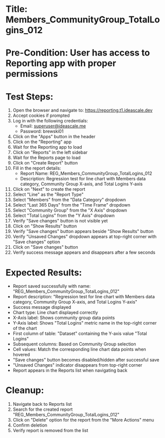 # Title: Members_CommunityGroup_TotalLogins_012

# Pre-Condition: User has access to Reporting app with proper permissions

# Test Steps:
1. Open the browser and navigate to: https://reporting.t1.ideascale.dev
2. Accept cookies if prompted
3. Log in with the following credentials:
   - Email: superuser@ideascale.me
   - Password: brewski01
4. Click on the "Apps" button in the header
5. Click on the "Reporting" app
6. Wait for the Reporting app to load
7. Click on "Reports" in the left sidebar
8. Wait for the Reports page to load
9. Click on "Create Report" button
10. Fill in the report details:
    - Report Name: REG_Members_CommunityGroup_TotalLogins_012
    - Description: Regression test for line chart with Members data category, Community Group X-axis, and Total Logins Y-axis
11. Click on "Next" to create the report
12. Select "Line" as the "Report Type"
13. Select "Members" from the "Data Category" dropdown
14. Select "Last 365 Days" from the "Time Frame" dropdown
15. Select "Community Group" from the "X Axis" dropdown
16. Select "Total Logins" from the "Y Axis" dropdown
17. Verify "Save changes" button is not visible yet
18. Click on "Show Results" button
19. Verify "Save changes" button appears beside "Show Results" button
20. Verify "Unsaved Changes" dropdown appears at top-right corner with "Save changes" option
21. Click on "Save changes" button
22. Verify success message appears and disappears after a few seconds

# Expected Results:
- Report saved successfully with name: "REG_Members_CommunityGroup_TotalLogins_012"
- Report description: "Regression test for line chart with Members data category, Community Group X-axis, and Total Logins Y-axis"
- Success message displayed
- Chart type: Line chart displayed correctly
- X-Axis label: Shows community group data points
- Y-Axis label: Shows "Total Logins" metric name in the top-right corner of the chart
- First column of table: "Dataset" containing the Y-axis value "Total Logins"
- Subsequent columns: Based on Community Group selection
- Cell values: Match the corresponding line chart data points when hovered
- "Save changes" button becomes disabled/hidden after successful save
- "Unsaved Changes" indicator disappears from top-right corner
- Report appears in the Reports list when navigating back

# Cleanup:
1. Navigate back to Reports list
2. Search for the created report "REG_Members_CommunityGroup_TotalLogins_012"
3. Click on "Delete" option for the report from the "More Actions" menu
4. Confirm deletion
5. Verify report is removed from the list